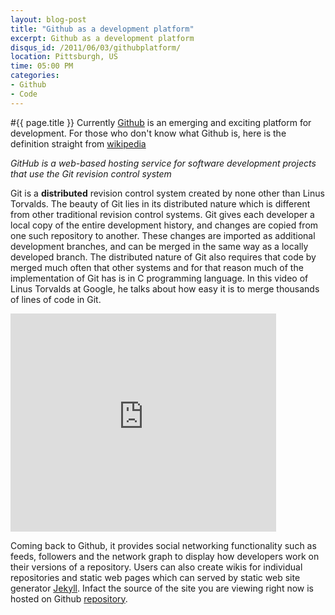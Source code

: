 ```yaml
---
layout: blog-post
title: "Github as a development platform"
excerpt: Github as a development platform
disqus_id: /2011/06/03/githubplatform/
location: Pittsburgh, US
time: 05:00 PM
categories:
- Github
- Code
---
```


#{{ page.title }}
Currently [Github](http://github.com) is an emerging and exciting platform for development. For those who don't know what Github is, here is the definition straight from [wikipedia](wikipedia.com)

*GitHub is a web-based hosting service for software development projects that use the Git revision control system*

Git is a **distributed** revision control system created by none other than Linus Torvalds. The beauty of Git lies in its distributed nature which is different from other traditional revision control systems. Git gives each developer a local copy of the entire development history, and changes are copied from one such repository to another. These changes are imported as additional development branches, and can be merged in the same way as a locally developed branch. The distributed nature of Git also requires that code by merged much often that other systems and for that reason much of the implementation of Git has is in C programming language. In this video of Linus Torvalds at Google, he talks about how easy it is to merge thousands of lines of code in Git.

<iframe width="425" height="349" src="http://www.youtube.com/embed/4XpnKHJAok8" frameborder="0"></iframe>

Coming back to Github, it provides social networking functionality such as feeds, followers and the network graph to display how developers work on their versions of a repository. Users can also create wikis for individual repositories and static web pages which can served by static web site generator [Jekyll](https://github.com/mojombo/jekyll/wiki). Infact the source of the site you are viewing right now is hosted on Github [repository](https://github.com/madhur/madhur.github.com).


